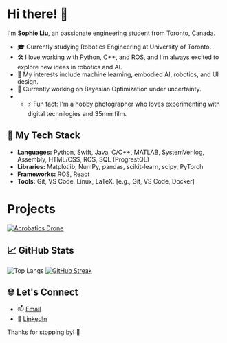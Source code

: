 <!--
**sophlzy3/sophlzy3** is a ✨ _special_ ✨ repository because its `README.md` (this file) appears on your GitHub profile.

Here are some ideas to get you started:
-->

# Hi there! 👋

I'm **Sophie Liu**, an passionate engineering student from Toronto, Canada. 

- 🎓 Currently studying Robotics Engineering at University of Toronto. 
- 🛠️ I love working with Python, C++, and ROS, and I'm always excited to explore new ideas in robotics and AI.
- 🤖 My interests include machine learning, embodied AI, robotics, and UI design. 
- 🔭 Currently working on Bayesian Optimization under uncertainty.
- - ⚡ Fun fact: I'm a hobby photographer who loves experimenting with digital technilogies and 35mm film. 
<!--
- 🌱 Currently learning
- ✏️ I write about my work and share insights at [your blog/medium link if you have one].
- 🔭 I’m currently working on ...
- 🌱 I’m currently learning ...
- 👯 I’m looking to collaborate on ...
- 🤔 I’m looking for help with ...
- 💬 Ask me about ...
- 📫 How to reach me: ...
- 😄 Pronouns: ...
- ⚡ Fun fact: ...
-->

## 🔧 My Tech Stack
- **Languages:** Python, Swift, Java, C/C++, MATLAB, SystemVerilog, Assembly, HTML/CSS, ROS, SQL (ProgrestQL)
- **Libraries:** Matplotlib, NumPy, pandas, scikit-learn, scipy, PyTorch
- **Frameworks:** ROS, React <!-- flask-->
- **Tools:** Git, VS Code, Linux, LaTeX. [e.g., Git, VS Code, Docker]
<!--
- **Cloud:** [e.g., AWS, GCP]
-->

# Projects
[![Acrobatics Drone](https://github-readme-stats.vercel.app/api/pin/?username=sophlzy3&repo=drone-acrobatics)](https://github.com/sophlzy3/drone-acrobatics)

## 📈 GitHub Stats
![Top Langs](https://github-readme-stats.vercel.app/api/top-langs/?username=sophlzy3&layout=compact&langs_count=20&theme=radical&exclude_repo=small-MLE-proj)
[![GitHub Streak](https://streak-stats.demolab.com?user=sophlzy3&theme=cobalt&hide_border=true&date_format=M%20j%5B%2C%20Y%5D&hide_longest_streak=true)](https://git.io/streak-stats)

## 🌐 Let's Connect

- 📫 [Email](mailto:sophiezy.liu@mail.utoronto.ca)
- 💼 [LinkedIn](https://linkedin.com/in/sophie-liu-szylzz)
<!-- - 🌟 [Portfolio](https://your-portfolio-link) -->

Thanks for stopping by! 🚀
